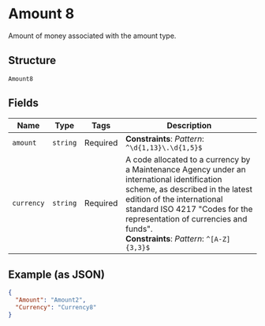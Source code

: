 
# Amount 8

Amount of money associated with the amount type.

## Structure

`Amount8`

## Fields

| Name | Type | Tags | Description |
|  --- | --- | --- | --- |
| `amount` | `string` | Required | **Constraints**: *Pattern*: `^\d{1,13}\.\d{1,5}$` |
| `currency` | `string` | Required | A code allocated to a currency by a Maintenance Agency under an international identification scheme, as described in the latest edition of the international standard ISO 4217 "Codes for the representation of currencies and funds".<br>**Constraints**: *Pattern*: `^[A-Z]{3,3}$` |

## Example (as JSON)

```json
{
  "Amount": "Amount2",
  "Currency": "Currency8"
}
```

